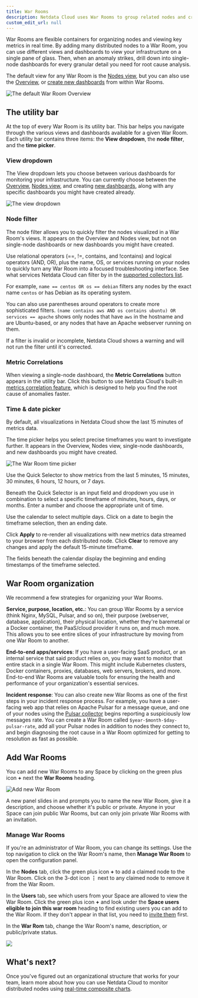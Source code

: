 ```yaml
---
title: War Rooms
description: Netdata Cloud uses War Rooms to group related nodes and create insightful composite dashboards based on their aggregate health and performance.
custom_edit_url: null
---
```


War Rooms are flexible containers for organizing nodes and viewing key metrics in real time. By adding many distributed
nodes to a War Room, you can use different views and dashboards to view your infrastructure on a single pane of glass.
Then, when an anomaly strikes, drill down into single-node dashboards for every granular detail you need for root cause
analysis.

The default view for any War Room is the [Nodes view](/docs/cloud/visualize/nodes), but you can also use the
[Overview](/docs/cloud/visualize/overview), or [create new dashboards](/docs/cloud/visualize/dashboards) from within War
Rooms.

![The default War Room
Overview](https://user-images.githubusercontent.com/1153921/95790534-6559a900-0c94-11eb-8002-3da831caee93.png)

## The utility bar

At the top of every War Room is its utility bar. This bar helps you navigate through the various views and dashboards
available for a given War Room. Each utility bar contains three items: the **View dropdown**, the **node filter**, and
the **time picker**.

### View dropdown

The View dropdown lets you choose between various dashboards for monitoring your infrastructure. You can currently
choose between the [Overview](/docs/cloud/visualize/overview), [Nodes view](/docs/cloud/visualize/nodes), and creating
[new dashboards](/docs/cloud/visualize/dashboards), along with any specific dashboards you might have created already.

![The view
dropdown](https://user-images.githubusercontent.com/1153921/95790189-c6cd4800-0c93-11eb-9abb-8855bf3bc1bf.png)

### Node filter

The node filter allows you to quickly filter the nodes visualized in a War Room's views. It appears on the Overview and
Nodes view, but not on single-node dashboards or new dashboards you might have created.

Use relational operators (==, !=, contains, and !contains) and logical operators (AND, OR), plus the name, OS, or
services running on your nodes to quickly turn any War Room into a focused troubleshooting interface. See what services
Netdata Cloud can filter by in the [supported collectors list](/docs/agent/collectors/collectors).

For example, `name == centos OR os == debian` filters any nodes by the exact name `centos` or has Debian as its
operating system.

You can also use parentheses around operators to create more sophisticated filters. `(name contains aws AND os contains
ubuntu) OR services == apache` shows only nodes that have `aws` in the hostname and are Ubuntu-based, or any nodes that
have an Apache webserver running on them.

If a filter is invalid or incomplete, Netdata Cloud shows a warning and will not run the filter until it's corrected.

### Metric Correlations

When viewing a single-node dashboard, the **Metric Correlations** button appears in the utility bar. Click this button
to use Netdata Cloud's built-in [metrics correlation feature](/docs/cloud/insights/metric-correlations), which is
designed to help you find the root cause of anomalies faster.

### Time & date picker

By default, all visualizations in Netdata Cloud show the last 15 minutes of metrics data.

The time picker helps you select precise timeframes you want to investigate further. It appears in the Overview, Nodes
view, single-node dashboards, and new dashboards you might have created.

![The War Room time
picker](https://user-images.githubusercontent.com/1153921/95792666-d8fdb500-0c98-11eb-9fe8-23838d67b666.png)

Use the Quick Selector to show metrics from the last 5 minutes, 15 minutes, 30 minutes, 6 hours, 12 hours, or 7
days.

Beneath the Quick Selector is an input field and dropdown you use in combination to select a specific timeframe of
minutes, hours, days, or months. Enter a number and choose the appropriate unit of time.

Use the calendar to select multiple days. Click on a date to begin the timeframe selection, then an ending date.

Click **Apply** to re-render all visualizations with new metrics data streamed to your browser from each distributed
node. Click **Clear** to remove any changes and apply the default 15-minute timeframe.

The fields beneath the calendar display the beginning and ending timestamps of the timeframe selected.

## War Room organization

We recommend a few strategies for organizing your War Rooms.

**Service, purpose, location, etc.**: You can group War Rooms by a service (think Nginx, MySQL, Pulsar, and so on),
their purpose (webserver, database, application), their physical location, whether they're baremetal or a Docker
container, the PaaS/cloud provider it runs on, and much more. This allows you to see entire slices of your
infrastructure by moving from one War Room to another.

**End-to-end apps/services**: If you have a user-facing SaaS product, or an internal service that said product relies
on, you may want to monitor that entire stack in a single War Room. This might include Kubernetes clusters, Docker
containers, proxies, databases, web servers, brokers, and more. End-to-end War Rooms are valuable tools for ensuring the
health and performance of your organization's essential services.

**Incident response**: You can also create new War Rooms as one of the first steps in your incident response process.
For example, you have a user-facing web app that relies on Apache Pulsar for a message queue, and one of your nodes
using the [Pulsar collector](/docs/agent/collectors/go.d.plugin/modules/pulsar) begins reporting a suspiciously low
messages rate. You can create a War Room called `$year-$month-$day-pulsar-rate`, add all your Pulsar nodes in addition
to nodes they connect to, and begin diagnosing the root cause in a War Room optimized for getting to resolution as fast
as possible.

## Add War Rooms

You can add new War Rooms to any Space by clicking on the green plus icon **+** next the **War Rooms** heading.

![Add new War Room](https://user-images.githubusercontent.com/1153921/95792870-2da13000-0c99-11eb-93cf-aab666204920.png)

A new panel slides in and prompts you to name the new War Room, give it a description, and choose whether it's public or
private. Anyone in your Space can join public War Rooms, but can only join private War Rooms with an invitation.

### Manage War Rooms

If you're an administrator of War Room, you can change its settings. Use the top navigation to click on the War Room's
name, then **Manage War Room** to open the configuration panel.

In the **Nodes** tab, click the green plus icon **+** to add a claimed node to the War Room. Click on the 3-dot icon
**⋮** next to any claimed node to remove it from the War Room.

In the **Users** tab, see which users from your Space are allowed to view the War Room. Click the green plus icon **+**
and look under the **Space users eligible to join this war room** heading to find existing users you can add to the War
Room. If they don't appear in that list, you need to [invite them](/docs/cloud/collaborate/invite-your-team) first.

In the **War Rom** tab, change the War Room's name, description, or public/private status.

![](https://i.imgur.com/T6bp6Kq.gif)

## What's next?

Once you've figured out an organizational structure that works for your team, learn more about how you can use Netdata
Cloud to monitor distributed nodes using [real-time composite charts](/docs/cloud/visualize/overview).
